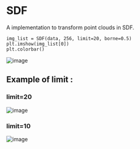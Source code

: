 # SDF
A implementation to transform point clouds in SDF.

```
img_list = SDF(data, 256, limit=20, borne=0.5)
plt.imshow(img_list[0])
plt.colorbar()
```

![image](https://user-images.githubusercontent.com/98736513/231727882-3295da8c-d24d-4dd2-adfc-e60f8534f918.png)

## Example of limit : 
### limit=20
![image](https://user-images.githubusercontent.com/98736513/231727996-f8e3a875-3b33-4554-8c60-deb01091ca91.png)


### limit=10
![image](https://user-images.githubusercontent.com/98736513/231728060-06d7ef62-378c-4122-bbb9-276c217ca3da.png)
